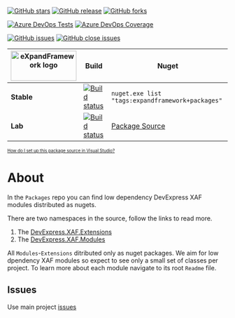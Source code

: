 [![GitHub stars](https://img.shields.io/github/stars/eXpandFramework/packages.svg)](https://github.com/eXpandFramework/packages/stargazers) [![GitHub release](https://img.shields.io/github/release/expandframework/packages.svg)](https://github.com/expandframeowork/packages/releases/latest) [![GitHub forks](https://img.shields.io/github/forks/eXpandFramework/Packages.svg)](https://github.com/eXpandFramework/packages/network)

[![Azure DevOps Tests](https://img.shields.io/azure-devops/tests/expandDevOps/expandframework/23.svg?logo=azuredevops)](https://dev.azure.com/eXpandDevOps/eXpandFramework/_build/latest?definitionId=1) [![Azure DevOps Coverage](https://img.shields.io/azure-devops/coverage/eXpandDevOps/expandframework/23.svg?logo=azuredevops)](https://dev.azure.com/azuredevops-powershell/azuredevops-powershell/_build/latest?definitionId=1)

[![GitHub issues](https://img.shields.io/github/issues/eXpandFramework/expand/Packages.svg)](https://github.com/eXpandFramework/eXpand/issues?utf8=%E2%9C%93&q=is%3Aissue+is%3Aopen+sort%3Aupdated-desc+label%3APackages) [![GitHub close issues](https://img.shields.io/github/issues-closed/eXpandFramework/eXpand/Packages.svg)](https://github.com/eXpandFramework/eXpand/issues?utf8=%E2%9C%93&q=is%3Aissue+is%3Aclosed+sort%3Aupdated-desc+label%3APackages+)


| <img src="http://expandframework.com/images/site/logo.png" width=150 height=68 alt="eXpandFramework logo"/> | Build | Nuget
|----------|--------|--------
**Stable**|[![Build status](https://dev.azure.com/eXpandDevOps/eXpandFramework/_apis/build/status/eXpandFramework.Packages)](https://dev.azure.com/eXpandDevOps/eXpandFramework/_build/latest?definitionId=16)|`nuget.exe list "tags:expandframework+packages"`
**Lab**|[![Build status](https://dev.azure.com/eXpandDevOps/eXpandFramework/_apis/build/status/eXpandFramework.Packages-lab)](https://dev.azure.com/eXpandDevOps/eXpandFramework/_build/latest?definitionId=23)|[Package Source](https://pkgs.dev.azure.com/eXpandDevOps/_packaging/Lab-Nuget/nuget/v3/index.json)
<sub><sup>[How do I set up this package source in Visual Studio?](https://go.microsoft.com/fwlink/?linkid=698608)</sup></sub>

# About
In the `Packages` repo you can find low dependency DevExpress XAF modules distributed as nugets.

There are two namespaces in the source, follow the links to read more. 
1. The [DevExpress.XAF.Extensions](https://github.com/eXpandFramework/Packages/blob/master/src/Extensions/)
2. The [DevExpress.XAF.Modules](https://github.com/eXpandFramework/Packages/tree/master/src/Modules)

All `Modules`-`Extensions` ditributed only as nuget packages. We aim for low dpendency XAF modules so expect to see only a small set of classes per project. To learn more about each module navigate to its root `Readme` file.
## Issues
Use main project [issues](https://github.com/eXpandFramework/eXpand/issues/new/choose)
